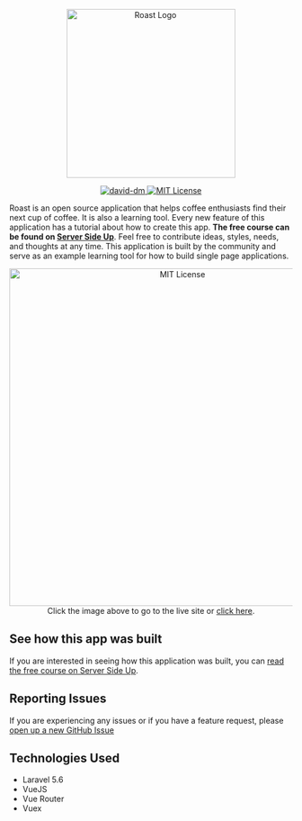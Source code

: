 <p align="center">
	<a href="https://roastandbrew.cofee" target="_blank">
		<img src="https://521dimensions.com/img/open-source/roastandbrew/roast-logo.svg" width="300" alt="Roast Logo">
	</a>
</p>
<p align="center">
	<a href="https://david-dm.org/serversideup/roastandbrew" target="_blank">
		<img src="https://david-dm.org/serversideup/roastandbrew.svg" alt="david-dm">
	</a>
	<a href="https://github.com/serversideup/roastandbrew/blob/master/LICENSE" target="_blank">
		<img src="https://521dimensions.com/img/open-source/roastandbrew/license.svg" alt="MIT License">
	</a>
</p>

Roast is an open source application that helps coffee enthusiasts find their next cup of coffee. It is also a learning tool. Every new feature of this application has a tutorial about how to create this app. **The free course can be found on [Server Side Up](https://srvrsi.de/roast)**. Feel free to contribute ideas, styles, needs, and thoughts at any time. This application is built by the community and serve as an example learning tool for how to build single page applications.

<p align="center">
	<a href="https://roastandbrew.coffee/" target="_blank">
		<img src="https://521dimensions.com/img/open-source/roastandbrew/roast-demo.png" alt="MIT License" width="600">
	</a><br />
	Click the image above to go to the live site or <a href="https://roastandbrew.coffee/" target="_blank">click here</a>.
</p>

## See how this app was built

If you are interested in seeing how this application was built, you can [read the free course on Server Side Up](https://srvrsi.de/roast).

## Reporting Issues

If you are experiencing any issues or if you have a feature request, please [open up a new GitHub Issue](https://github.com/serversideup/roastandbrew/issues/new/choose)


## Technologies Used

- Laravel 5.6
- VueJS
- Vue Router
- Vuex
